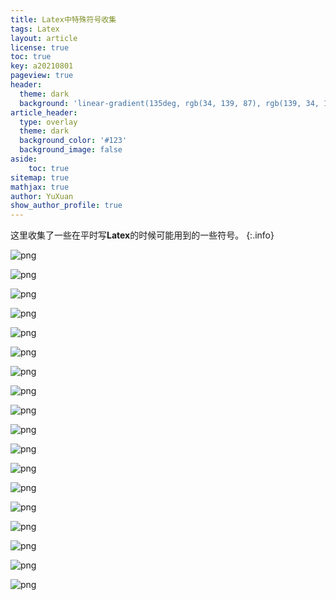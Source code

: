 ```yaml
---
title: Latex中特殊符号收集
tags: Latex
layout: article
license: true
toc: true
key: a20210801
pageview: true
header:
  theme: dark
  background: 'linear-gradient(135deg, rgb(34, 139, 87), rgb(139, 34, 139))'
article_header:
  type: overlay
  theme: dark
  background_color: '#123'
  background_image: false
aside:
    toc: true
sitemap: true
mathjax: true
author: YuXuan
show_author_profile: true
---
```

这里收集了一些在平时写**Latex**的时候可能用到的一些符号。
{:.info}
<!--more-->

![png](/assets/images/latex/sym-1.png)

![png](/assets/images/latex/sym-2.png)

![png](/assets/images/latex/sym-3.png)

![png](/assets/images/latex/sym-4.png)

![png](/assets/images/latex/sym-5.png)

![png](/assets/images/latex/sym-6.png)

![png](/assets/images/latex/sym-7.png)

![png](/assets/images/latex/sym-8.png)

![png](/assets/images/latex/sym-9.png)

![png](/assets/images/latex/sym-10.png)

![png](/assets/images/latex/sym-11.png)

![png](/assets/images/latex/sym-12.png)

![png](/assets/images/latex/sym-13.png)

![png](/assets/images/latex/sym-14.png)

![png](/assets/images/latex/sym-15.png)

![png](/assets/images/latex/sym-16.png)

![png](/assets/images/latex/sym-17.png)

![png](/assets/images/latex/sym-18.png)

